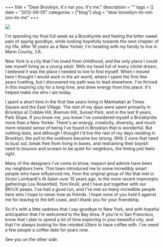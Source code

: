 +++
title = "Dear Brooklyn, It's not you. It's me."
description = ""
tags = []
date = "2012-09-05"
categories = ["blog"]
slug = "dear-brooklyn-its-not-you-its-me"
+++



  <div class="screenshot"><img src="/media/notebook/bk-mc.jpg" /></div>
<p>I'm spending my final full week as a Brooklynite and feeling the bitter sweet pain of saying goodbye, while looking hopefully towards the next chapter of my life. After 19 years as a New Yorker, I'm heading with my family to live in Marin County, CA. </p>
<p>New York is a city that I've loved from childhood, and the only place I could see myself living as a young adult. With my head full of every cliché dream, I believed it was the place I needed to live to find myself. When I moved here I thought I would work in the art world, where I spent the first few years hustling, but I discovered my path was to lead elsewhere. I've thrived in this inspiring city for a long time, and drew energy from this place. It's helped make me who I am today.</p>
<p>I spent a short time in the first few years living in Manhattan at Times Square and the East Village. The rest of my days were spent primarily in Brooklyn at Cobble Hill, Boerum Hill, Sunset Park, and in the last 9 years, Park Slope. If you know me, you know I've considered myself a Brooklynite more than a New Yorker. There's an energy, creativity, diversity, and much more relaxed sense of being I've found in Brooklyn that is wonderful. But nothing lasts, and although I thought I'd live the rest of my days residing in Brooklyn, the pull to the outdoors became too strong. With 2 sons that need to bust out, break free from living in boxes, and restraining their boyish need to bounce and scream to be quiet for neighbors, the timing just feels right.</p>
<p>Many of the designers I've come to know, respect and admire have been my neighbors here. This town introduced me to some incredibly smart people who have influenced me, from the original group of IAs that met in Victor Lombardi's IA Salon over 10 years ago, to the more recent impromptu gatherings Lou Rosenfeld, Yoni Knoll, and I have put together with our BK/UX peeps. I've had a good run, and I've met so many incredible people here who I hope to never lose as friends. I hope none of you hold it against me for leaving to the left coast, and I thank you for your friendship.</p>
<p>So it's with a little sadness that I say goodbye to New York, and with hopeful anticipation that I'm welcomed to the Bay Area. If you're in San Francisco, know that I plan to spend a lot of time exploring in your beautiful city, and that I'm always looking for like-minded UXers to have coffee with. I've owed a few people a coffee date for years now. </p>
<p>See you on the other side.</p>
    
  
